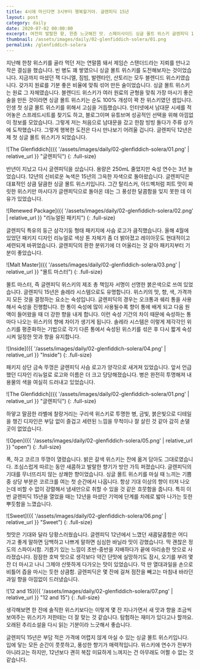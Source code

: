 ```yaml
---
title: 4시에 마신다면 3시부터 행복할거야. 글렌피딕 15년
layout: post
category: daily
date: 2020-07-02 00:00:00
excerpt: 여전히 발랄한 향, 한층 느긋해진 맛. 스페이사이드 싱글 몰트 위스키 글렌피딕 15년 리뷰.
thumbnail: /assets/images/daily/02-glenfiddich-solera/01.png
permalink: /glenfiddich-solera
---
```


지난해 한창 위스키를 골라 먹던 저는 연말쯤 돼서 제임슨 스탠더드라는 지뢰를 만나고 작은 결심을 했습니다. 빈 병도 꽤 쌓였으니 싱글 몰트 위스키를 도전해보자는 것이었습니다. 지금까지 마셨던 잭 다니엘, 짐빔, 발렌타인, 산토리는 모두 블렌디드 위스키였습니다. 갖가지 원료를 기분 좋은 비율에 맞춰 섞어 만든 술이었습니다. 싱글 몰트 위스키는 원료 그 자체였습니다. 블렌디드 위스키가 여러 원료의 균형을 맞춰 가장 마시기 좋은 술을 만든 것이라면 싱글 몰트 위스키는 순도 100% 개성이 꽉 찬 위스키였던 셈입니다. 인생 첫 싱글 몰트 위스키를 위해서 고심을 거듭했습니다. 인터넷에서 남대문 시세를 적어놓은 스프레드시트를 찾기도 하고, 블로그이며 유튜브며 성공적인 선택을 위해 아낌없이 정보를 모았습니다. 그렇게 저는 처음으로 남대문을 갔고 한참 빙빙 돌다가 주류 상가에 도착했습니다. 그렇게 행복한 도전은 다시 만나보기 어려울 겁니다. 글렌피딕 12년은 제 첫 싱글 몰트 위스키가 되었습니다.

![The Glenfiddich]({{ '/assets/images/daily/02-glenfiddich-solera/01.png' | relative_url }} "글렌피딕")
{: .full-size}

반년이 지났고 다시 글렌피딕을 샀습니다. 용량은 250mL 줄었지만 숙성 연수는 3년 늘었습니다. 12년의 신비로운 녹색은 15년의 그윽한 자색으로 돌아왔습니다. 글렌피딕은 대표적인 상큼 달큼한 싱글 몰트 위스키입니다. 그간 탈리스커, 아드벡처럼 피트 맛이 짜릿한 위스키만 마시다가 글렌피딕으로 돌아온 데는 그 풍성한 달콤함을 잊지 못한 데 이유가 있었습니다.

![Renewed Package]({{ '/assets/images/daily/02-glenfiddich-solera/02.png' | relative_url }} "리뉴얼된 패키지")
{: .full-size}

글렌피딕 특유의 둥근 삼각기둥 형태 패키지에 사슴 로고가 큼직했습니다. 올해 4월에 있었던 패키지 디자인 리뉴얼로 색상 톤 자체가 좀 더 밝아졌고 레이아웃도 현대적이고 세련되게 바뀌었습니다. 글렌피딕의 환한 분위기에 더 어울리는 것 같아 패키지부터 기분이 좋았습니다.

![Malt Master]({{ '/assets/images/daily/02-glenfiddich-solera/03.png' | relative_url }} "몰트 마스터")
{: .full-size}

몰트 마스터, 즉 글렌피딕 위스키의 제조 총 책임자 서명이 선명한 붉은색으로 쓰여 있었습니다. 글렌피딕 15년은 솔레라 시스템으로도 유명합니다. 위스키의 맛, 향, 색, 가격까지 모든 것을 결정하는 요소는 숙성입니다. 글렌피딕의 경우는 오크통과 쉐리 통을 사용해서 숙성을 진행합니다. 한 통이 숙성에 많이 사용될수록 향이 통에 배게 되고 다음 원액이 들어왔을 때 더 강한 향을 내게 합니다. 이런 숙성 기간의 차이 때문에 숙성하는 통마다 나오는 위스키의 향에 차이가 생기게 됩니다. 솔레라 시스템은 이렇게 제각각인 위스키를 평준화하는 기법으로 각기 다른 통에서 숙성된 위스키를 섞은 후 다시 짧게 숙성 시켜 일정한 맛과 향을 유지합니다.

![Inside]({{ '/assets/images/daily/02-glenfiddich-solera/04.png' | relative_url }} "Inside")
{: .full-size}

패키지 상단 금속 뚜껑은 글렌피딕 사슴 로고가 양각으로 새겨져 있었습니다. 앞서 언급했던 디자인 리뉴얼로 로고와 이름은 더 크고 당당해졌습니다. 병은 완전히 투명해져 내용물의 색을 여실히 드러내고 있었습니다.

![The Glenfiddich]({{ '/assets/images/daily/02-glenfiddich-solera/01.png' | relative_url }} "글렌피딕")
{: .full-size}

하얗고 말끔한 라벨에 찰랑거리는 구리색 위스키로 투명한 병, 금빛, 붉은빛으로 디테일을 챙긴 디자인은 부담 없이 즐겁고 세련된 느낌을 무척이나 잘 살린 것 같아 감히 손댈 곳이 없었습니다.

![Open]({{ '/assets/images/daily/02-glenfiddich-solera/05.png' | relative_url }} "open")
{: .full-size}

폭, 하고 코르크 뚜껑이 열렸습니다. 밝은 갈색 위스키는 잔에 옮겨 담아도 그대로였습니다. 조심스럽게 따르는 동안 새콤하고 발랄한 향기가 방안 가득 퍼졌습니다. 글렌피딕의 기대를 무너뜨리지 않는 상쾌한 향이었습니다. 싱글 몰트 위스키를 마실 때 느끼는 기쁨 중 상당 부분은 코르크를 여는 첫 순간에서 나옵니다. 항상 기대 이상의 향이 터져 나오는데 비할 수 없이 강렬해서 냄새만으로 취할 수 있을 것 같은 흐뭇함을 줍니다. 특히 이번 글렌피딕 15년을 열었을 때는 12년을 마셨던 기억에 단계를 차례로 밟아 나가는 듯한 뿌듯함을 느꼈습니다.

![Sweet]({{ '/assets/images/daily/02-glenfiddich-solera/06.png' | relative_url }} "Sweet")
{: .full-size}

첫맛은 기대와 달라 당황스러웠습니다. 글렌피딕 12년에서 느꼈던 새콤달콤함은 어디 가고 좋게 말하면 담백하고 나쁘게 말하면 심심한 바닐라 맛이 강했습니다. 딱 괜찮은 정도의 스파이시함. 기름기 있는 느낌이 초반-중반을 지배하다가 끝에 아리송한 맛으로 사라졌습니다. 잠잠한 호박 맛으로 생각보다 약간 단맛에 실망하기도 잠시, 오기를 부려 몇 잔 더 마시고 나니 그제야 산뜻하게 다가오는 맛이 있었습니다. 막 딴 열대과일을 손으로 비틀어 즙을 마시는 듯한 상큼함. 글렌피딕은 몇 잔에 걸쳐 점잔을 빼고는 마침내 바라던 과일 향을 아낌없이 드러냈습니다.

![12 and 15]({{ '/assets/images/daily/02-glenfiddich-solera/07.png' | relative_url }} "12 and 15")
{: .full-size}

생각해보면 한 잔에 솔직한 위스키보다는 이렇게 몇 잔 지나가면서 새 맛과 향을 조금씩 보여주는 위스키가 저한테는 더 잘 맞는 것 같습니다. 탐험하는 재미가 있다고나 할까요. 오래된 추리소설을 다시 읽는 기분이라 느긋해서 좋습니다.

글렌피딕 15년은 부담 적은 가격에 어렵지 않게 마실 수 있는 싱글 몰트 위스키입니다. 입에 닿는 모든 순간이 풋풋하고, 풍성한 향기가 매력적입니다. 위스키에 연수가 전부가 아니라고는 하지만, 12년보다 괜히 복잡 미묘하게 느껴지는 건 아무래도 어쩔 수 없는 것 같습니다.